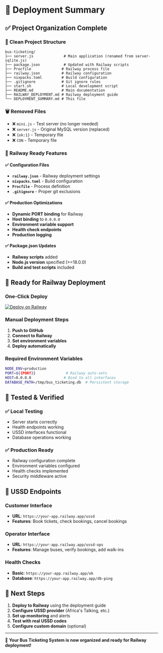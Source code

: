 # 🚀 Deployment Summary

## ✅ Project Organization Complete

### 📁 Clean Project Structure
```
bus-ticketing/
├── server.js              # Main application (renamed from server-sqlite.js)
├── package.json           # Updated with Railway scripts
├── Procfile              # Railway process file
├── railway.json          # Railway configuration
├── nixpacks.toml         # Build configuration
├── .gitignore            # Git ignore rules
├── start.sh              # Local development script
├── README.md             # Main documentation
├── RAILWAY_DEPLOYMENT.md # Railway deployment guide
└── DEPLOYMENT_SUMMARY.md # This file
```

### 🗑️ Removed Files
- ❌ `mini.js` - Test server (no longer needed)
- ❌ `server.js` - Original MySQL version (replaced)
- ❌ `{ok:1}` - Temporary file
- ❌ `CON` - Temporary file

### 🚂 Railway Ready Features

#### ✅ Configuration Files
- **`railway.json`** - Railway deployment settings
- **`nixpacks.toml`** - Build configuration
- **`Procfile`** - Process definition
- **`.gitignore`** - Proper git exclusions

#### ✅ Production Optimizations
- **Dynamic PORT binding** for Railway
- **Host binding** to `0.0.0.0`
- **Environment variable support**
- **Health check endpoints**
- **Production logging**

#### ✅ Package.json Updates
- **Railway scripts** added
- **Node.js version** specified (>=18.0.0)
- **Build and test scripts** included

## 🚀 Ready for Railway Deployment

### One-Click Deploy
[![Deploy on Railway](https://railway.app/button.svg)](https://railway.app/template/deploy)

### Manual Deployment Steps
1. **Push to GitHub**
2. **Connect to Railway**
3. **Set environment variables**
4. **Deploy automatically**

### Required Environment Variables
```bash
NODE_ENV=production
PORT=${{PORT}}              # Railway auto-sets
HOST=0.0.0.0               # Bind to all interfaces
DATABASE_PATH=/tmp/bus_ticketing.db  # Persistent storage
```

## 🧪 Tested & Verified

### ✅ Local Testing
- Server starts correctly
- Health endpoints working
- USSD interfaces functional
- Database operations working

### ✅ Production Ready
- Railway configuration complete
- Environment variables configured
- Health checks implemented
- Security middleware active

## 📱 USSD Endpoints

### Customer Interface
- **URL**: `https://your-app.railway.app/ussd`
- **Features**: Book tickets, check bookings, cancel bookings

### Operator Interface  
- **URL**: `https://your-app.railway.app/ussd-ops`
- **Features**: Manage buses, verify bookings, add walk-ins

### Health Checks
- **Basic**: `https://your-app.railway.app/ok`
- **Database**: `https://your-app.railway.app/db-ping`

## 🎯 Next Steps

1. **Deploy to Railway** using the deployment guide
2. **Configure USSD provider** (Africa's Talking, etc.)
3. **Set up monitoring** and alerts
4. **Test with real USSD codes**
5. **Configure custom domain** (optional)

---

🎉 **Your Bus Ticketing System is now organized and ready for Railway deployment!**
